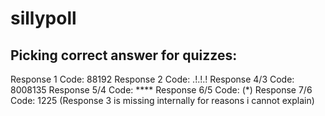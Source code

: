 # sillypoll

## Picking correct answer for quizzes:
Response 1 Code: 88192
Response 2 Code: .!.!.!
Response 4/3 Code: 8008135
Response 5/4 Code: ****
Response 6/5 Code: (*)
Response 7/6 Code: 1225
(Response 3 is missing internally for reasons i cannot explain)